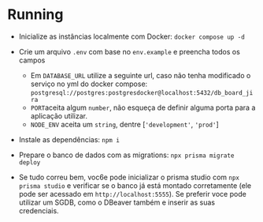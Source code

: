 # Running

- Inicialize as instâncias localmente com Docker:
  `docker compose up -d`

- Crie um arquivo `.env` com base no `env.example` e preencha todos os campos
  - Em `DATABASE_URL` utilize a seguinte url, caso não tenha modificado o serviço no yml do docker compose: `postgresql://postgres:postgresdocker@localhost:5432/db_board_jira`
  - `PORT`aceita algum `number`, não esqueça de definir alguma porta para a aplicação utilizar.
  - `NODE_ENV` aceita um `string`, dentre [`'development'`, `'prod'`] 

- Instale as dependências: `npm i`

- Prepare o banco de dados com as migrations: `npx prisma migrate deploy`

- Se tudo correu bem, voc6e pode inicializar o prisma studio com `npx prisma studio` e verificar se o banco já está montado corretamente (ele pode ser acessado em `http://localhost:5555`). Se preferir voce pode utilizar um SGDB, como o DBeaver também e inserir as suas credenciais. 